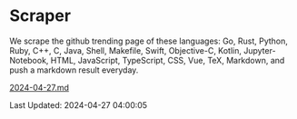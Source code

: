 # Scraper

We scrape the github trending page of these languages: Go, Rust, Python, Ruby, C++, C, Java, Shell, Makefile, Swift, Objective-C, Kotlin, Jupyter-Notebook, HTML, JavaScript, TypeScript, CSS, Vue, TeX, Markdown, and push a markdown result everyday.

[2024-04-27.md](https://github.com/yangwenmai/github-trending-backup/blob/master/2024-04-27.md)

Last Updated: 2024-04-27 04:00:05